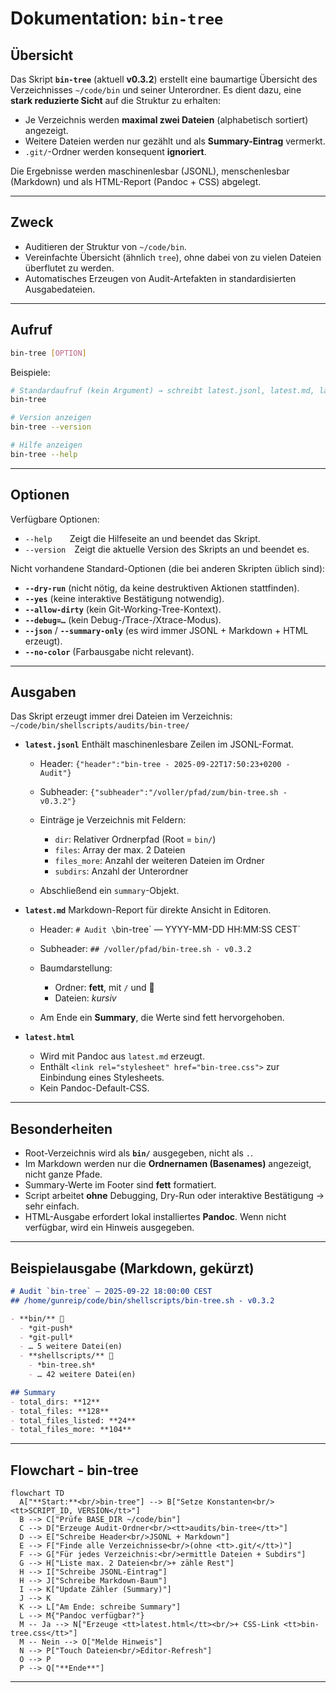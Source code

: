 # Dokumentation: `bin-tree`

## Übersicht

Das Skript **`bin-tree`** (aktuell **v0.3.2**) erstellt eine baumartige Übersicht des Verzeichnisses `~/code/bin` und seiner Unterordner.
Es dient dazu, eine **stark reduzierte Sicht** auf die Struktur zu erhalten:

* Je Verzeichnis werden **maximal zwei Dateien** (alphabetisch sortiert) angezeigt.
* Weitere Dateien werden nur gezählt und als **Summary-Eintrag** vermerkt.
* `.git/`-Ordner werden konsequent **ignoriert**.

Die Ergebnisse werden maschinenlesbar (JSONL), menschenlesbar (Markdown) und als HTML-Report (Pandoc + CSS) abgelegt.

---

## Zweck

* Auditieren der Struktur von `~/code/bin`.
* Vereinfachte Übersicht (ähnlich `tree`), ohne dabei von zu vielen Dateien überflutet zu werden.
* Automatisches Erzeugen von Audit-Artefakten in standardisierten Ausgabedateien.

---

## Aufruf

```bash
bin-tree [OPTION]
```

Beispiele:

```bash
# Standardaufruf (kein Argument) → schreibt latest.jsonl, latest.md, latest.html
bin-tree

# Version anzeigen
bin-tree --version

# Hilfe anzeigen
bin-tree --help
```

---

## Optionen

Verfügbare Optionen:

* `--help`  Zeigt die Hilfeseite an und beendet das Skript.
* `--version` Zeigt die aktuelle Version des Skripts an und beendet es.

Nicht vorhandene Standard-Optionen (die bei anderen Skripten üblich sind):

* **`--dry-run`** (nicht nötig, da keine destruktiven Aktionen stattfinden).
* **`--yes`** (keine interaktive Bestätigung notwendig).
* **`--allow-dirty`** (kein Git-Working-Tree-Kontext).
* **`--debug=…`** (kein Debug-/Trace-/Xtrace-Modus).
* **`--json`** / **`--summary-only`** (es wird immer JSONL + Markdown + HTML erzeugt).
* **`--no-color`** (Farbausgabe nicht relevant).

---

## Ausgaben

Das Skript erzeugt immer drei Dateien im Verzeichnis:
`~/code/bin/shellscripts/audits/bin-tree/`

* **`latest.jsonl`**
  Enthält maschinenlesbare Zeilen im JSONL-Format.

  * Header: `{"header":"bin-tree - 2025-09-22T17:50:23+0200 - Audit"}`
  * Subheader: `{"subheader":"/voller/pfad/zum/bin-tree.sh - v0.3.2"}`
  * Einträge je Verzeichnis mit Feldern:

    * `dir`: Relativer Ordnerpfad (Root = `bin/`)
    * `files`: Array der max. 2 Dateien
    * `files_more`: Anzahl der weiteren Dateien im Ordner
    * `subdirs`: Anzahl der Unterordner
  * Abschließend ein `summary`-Objekt.

* **`latest.md`**
  Markdown-Report für direkte Ansicht in Editoren.

  * Header: `# Audit \`bin-tree\` — YYYY-MM-DD HH\:MM\:SS CEST\`
  * Subheader: `## /voller/pfad/bin-tree.sh - v0.3.2`
  * Baumdarstellung:

    * Ordner: **fett**, mit `/` und 📁
    * Dateien: *kursiv*
  * Am Ende ein **Summary**, die Werte sind fett hervorgehoben.

* **`latest.html`**

  * Wird mit Pandoc aus `latest.md` erzeugt.
  * Enthält `<link rel="stylesheet" href="bin-tree.css">` zur Einbindung eines Stylesheets.
  * Kein Pandoc-Default-CSS.

---

## Besonderheiten

* Root-Verzeichnis wird als **`bin/`** ausgegeben, nicht als `.`.
* Im Markdown werden nur die **Ordnernamen (Basenames)** angezeigt, nicht ganze Pfade.
* Summary-Werte im Footer sind **fett** formatiert.
* Script arbeitet **ohne** Debugging, Dry-Run oder interaktive Bestätigung → sehr einfach.
* HTML-Ausgabe erfordert lokal installiertes **Pandoc**. Wenn nicht verfügbar, wird ein Hinweis ausgegeben.

---

## Beispielausgabe (Markdown, gekürzt)

```markdown
# Audit `bin-tree` — 2025-09-22 18:00:00 CEST
## /home/gunreip/code/bin/shellscripts/bin-tree.sh - v0.3.2

- **bin/** 📁
  - *git-push*
  - *git-pull*
  - … 5 weitere Datei(en)
  - **shellscripts/** 📁
    - *bin-tree.sh*
    - … 42 weitere Datei(en)

## Summary
- total_dirs: **12**
- total_files: **128**
- total_files_listed: **24**
- total_files_more: **104**
```

---

## Flowchart - bin-tree

```mermaid
flowchart TD
  A["**Start:**<br/>bin-tree"] --> B["Setze Konstanten<br/><tt>SCRIPT_ID, VERSION</tt>"]
  B --> C["Prüfe BASE_DIR ~/code/bin"]
  C --> D["Erzeuge Audit-Ordner<br/><tt>audits/bin-tree</tt>"]
  D --> E["Schreibe Header<br/>JSONL + Markdown"]
  E --> F["Finde alle Verzeichnisse<br/>(ohne <tt>.git/</tt>)"]
  F --> G["Für jedes Verzeichnis:<br/>ermittle Dateien + Subdirs"]
  G --> H["Liste max. 2 Dateien<br/>+ zähle Rest"]
  H --> I["Schreibe JSONL-Eintrag"]
  H --> J["Schreibe Markdown-Baum"]
  I --> K["Update Zähler (Summary)"]
  J --> K
  K --> L["Am Ende: schreibe Summary"]
  L --> M{"Pandoc verfügbar?"}
  M -- Ja --> N["Erzeuge <tt>latest.html</tt><br/>+ CSS-Link <tt>bin-tree.css</tt>"]
  M -- Nein --> O["Melde Hinweis"]
  N --> P["Touch Dateien<br/>Editor-Refresh"]
  O --> P
  P --> Q["**Ende**"]
```

---
